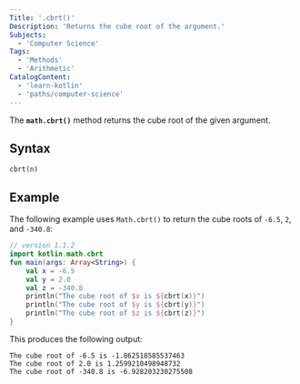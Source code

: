 ```yaml
---
Title: '.cbrt()'
Description: 'Returns the cube root of the argument.'
Subjects:
  - 'Computer Science'
Tags:
  - 'Methods'
  - 'Arithmetic'
CatalogContent:
  - 'learn-kotlin'
  - 'paths/computer-science'
---
```


The **`math.cbrt()`** method returns the cube root of the given argument.

## Syntax

```pseudo
cbrt(n)
```

## Example
The following example uses `Math.cbrt()` to return the cube roots of `-6.5`, `2`, and `-340.8`:

```kotlin
// version 1.1.2
import kotlin.math.cbrt
fun main(args: Array<String>) {
    val x = -6.5
    val y = 2.0
    val z = -340.8
    println("The cube root of $x is ${cbrt(x)}")
    println("The cube root of $y is ${cbrt(y)}")
    println("The cube root of $z is ${cbrt(z)}")
}
```

This produces the following output:

```shell
The cube root of -6.5 is -1.862518585537463
The cube root of 2.0 is 1.2599210498948732
The cube root of -340.8 is -6.928203230275508
```

